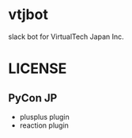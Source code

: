 # vtjbot

slack bot for VirtualTech Japan Inc.

# LICENSE

## PyCon JP

* plusplus plugin
* reaction plugin
